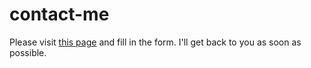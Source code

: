 # contact-me

Please visit [this page](https://ptcane.github.io/contact-me) and fill in the form. I'll get back to you as soon as possible.

